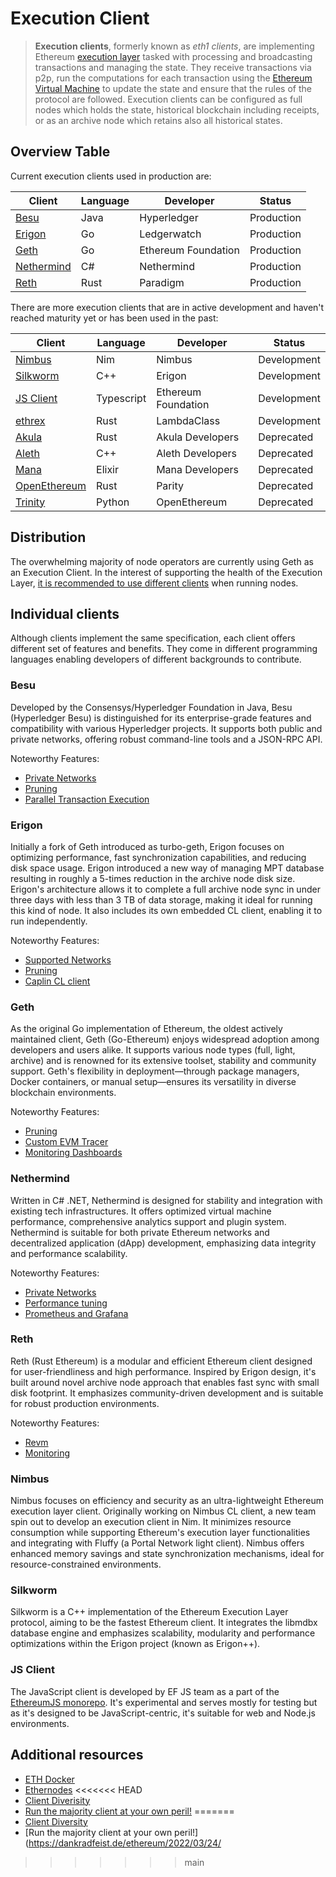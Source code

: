 # Execution Client

> **Execution clients**, formerly known as *eth1 clients*, are implementing Ethereum [execution layer](https://github.com/ethereum/execution-specs) tasked with processing and broadcasting transactions and managing the state.
They receive transactions via p2p, run the computations for each transaction using the [Ethereum Virtual Machine](https://ethereum.org/en/developers/docs/evm/) to update the state and ensure that the rules of the protocol are followed. 
Execution clients can be configured as full nodes which holds the state, historical blockchain including receipts, or as an archive node which retains also all historical states. 

## Overview Table

Current execution clients used in production are:

| Client      | Language | Developer          | Status     |
|-------------|----------|-------------------|------------|
| [Besu](https://github.com/hyperledger/besu) | Java | Hyperledger | Production |
| [Erigon](https://github.com/ledgerwatch/erigon) | Go | Ledgerwatch | Production |
| [Geth](https://github.com/ethereum/go-ethereum) | Go | Ethereum Foundation | Production |
| [Nethermind](https://github.com/NethermindEth/nethermind) | C# | Nethermind | Production |
| [Reth](https://github.com/paradigmxyz/reth) | Rust | Paradigm | Production |

There are more execution clients that are in active development and haven't reached maturity yet or has been used in the past:

| Client                                                          | Language   | Developer           | Status      |
| --------------------------------------------------------------- | ---------- | ------------------- | ----------- |
| [Nimbus](https://github.com/status-im/nimbus-eth1)              | Nim        | Nimbus              | Development |
| [Silkworm](https://github.com/erigontech/silkworm)              | C++        | Erigon              | Development |
| [JS Client](https://github.com/ethereumjs/ethereumjs-monorepo)  | Typescript | Ethereum Foundation            | Development |
| [ethrex](https://github.com/lambdaclass/ethrex)                 | Rust       | LambdaClass         | Development |
| [Akula](https://github.com/akula-bft/akula)                     | Rust       | Akula Developers    | Deprecated  |
| [Aleth](https://github.com/ethereum/aleth)                      | C++        | Aleth Developers    | Deprecated  |
| [Mana](https://github.com/mana-ethereum/mana)                   | Elixir     | Mana Developers     | Deprecated  |
| [OpenEthereum](https://github.com/openethereum/parity-ethereum) | Rust       | Parity              | Deprecated  |
| [Trinity](https://github.com/ethereum/trinity)                  | Python     | OpenEthereum        | Deprecated  |


## Distribution

The overwhelming majority of node operators are currently using Geth as an Execution Client. 
In the interest of supporting the health of the Execution Layer, [it is recommended to use different clients](https://clientdiversity.org/#why) when running nodes. 

## Individual clients

Although clients implement the same specification, each client offers different set of features and benefits. They come in different programming languages enabling developers of different backgrounds to contribute. 

### Besu

Developed by the Consensys/Hyperledger Foundation in Java, Besu (Hyperledger Besu) is distinguished for its enterprise-grade features and compatibility with various Hyperledger projects.
It supports both public and private networks, offering robust command-line tools and a JSON-RPC API.

Noteworthy Features:
- [Private Networks](https://besu.hyperledger.org/private-networks/)
- [Pruning](https://besu.hyperledger.org/public-networks/how-to/bonsai-limit-trie-logs#prune-command-for-mainnet)
- [Parallel Transaction Execution](https://besu.hyperledger.org/public-networks/concepts/parallel-transaction-execution)

### Erigon

Initially a fork of Geth introduced as turbo-geth, Erigon focuses on optimizing performance, fast synchronization capabilities, and reducing disk space usage. Erigon introduced a new way of managing MPT database resulting in roughly a 5-times reduction in the archive node disk size.
Erigon's architecture allows it to complete a full archive node sync in under three days with less than 3 TB of data storage, making it ideal for running this kind of node. It also includes its own embedded CL client, enabling it to run independently. 

Noteworthy Features:
- [Supported Networks](https://erigon.gitbook.io/erigon/basic-usage/supported-networks)
- [Pruning](https://erigon.gitbook.io/erigon/basic-usage/usage/type-of-node#full-node-or-pruned-node)
- [Caplin CL client](https://erigon.gitbook.io/erigon/advanced-usage/consensus-layer/caplin)

### Geth

As the original Go implementation of Ethereum, the oldest actively maintained client, Geth (Go-Ethereum) enjoys widespread adoption among developers and users alike.
It supports various node types (full, light, archive) and is renowned for its extensive toolset, stability and community support.
Geth's flexibility in deployment—through package managers, Docker containers, or manual setup—ensures its versatility in diverse blockchain environments.

Noteworthy Features:
- [Pruning](https://geth.ethereum.org/docs/fundamentals/pruning)
- [Custom EVM Tracer](https://geth.ethereum.org/docs/developers/evm-tracing/custom-tracer)
- [Monitoring Dashboards](https://geth.ethereum.org/docs/monitoring/dashboards)

### Nethermind
Written in C# .NET, Nethermind is designed for stability and integration with existing tech infrastructures.
It offers optimized virtual machine performance, comprehensive analytics support and plugin system.
Nethermind is suitable for both private Ethereum networks and decentralized application (dApp) development, emphasizing data integrity and performance scalability.

Noteworthy Features:
- [Private Networks](https://docs.nethermind.io/fundamentals/private-networks)
- [Performance tuning](https://docs.nethermind.io/fundamentals/performance-tuning)
- [Prometheus and Grafana](https://docs.nethermind.io/monitoring/metrics/grafana-and-prometheus)

### Reth

Reth (Rust Ethereum) is a modular and efficient Ethereum client designed for user-friendliness and high performance. Inspired by Erigon design, it's built around novel archive node approach that enables fast sync with small disk footprint.
It emphasizes community-driven development and is suitable for robust production environments.

Noteworthy Features:
- [Revm](https://bluealloy.github.io/revm/)
- [Monitoring](https://reth.rs/run/observability.html)

### Nimbus

Nimbus focuses on efficiency and security as an ultra-lightweight Ethereum execution layer client. Originally working on Nimbus CL client, a new team spin out to develop an execution client in Nim. 
It minimizes resource consumption while supporting Ethereum's execution layer functionalities and integrating with Fluffy (a Portal Network light client).
Nimbus offers enhanced memory savings and state synchronization mechanisms, ideal for resource-constrained environments.

### Silkworm
Silkworm is a C++ implementation of the Ethereum Execution Layer protocol, aiming to be the fastest Ethereum client.
It integrates the libmdbx database engine and emphasizes scalability, modularity and performance optimizations within the Erigon project (known as Erigon++).

### JS Client
The JavaScript client is developed by EF JS team as a part of the [EthereumJS monorepo](https://github.com/ethereumjs/ethereumjs-monorepo). It's experimental and serves mostly for testing but as it's designed to be JavaScript-centric, it's suitable for web and Node.js environments.

## Additional resources

- [ETH Docker](https://eth-docker.net/)
- [Ethernodes](https://ethernodes.org/)
<<<<<<< HEAD
- [Client Diverisity](https://clientdiversity.org/)
- [Run the majority client at your own peril!](https://dankradfeist.de/ethereum/2022/03/24/)
=======
- [Client Diversity](https://clientdiversity.org/)
- [Run the majority client at your own peril!](https://dankradfeist.de/ethereum/2022/03/24/

>>>>>>> main
